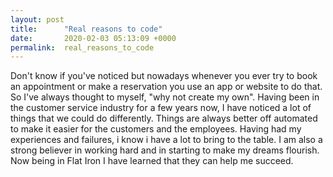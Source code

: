 ```yaml
---
layout: post
title:      "Real reasons to code"
date:       2020-02-03 05:13:09 +0000
permalink:  real_reasons_to_code
---
```


 Don't know if you've noticed but nowadays whenever you ever try to book an appointment or make a reservation you use an app or website to do that.  So I've always thought to myself, "why not create my own". Having been in the customer service industry for a few years now, I have noticed a lot of things that we could do differently. Things are always better off automated to make it easier for the customers and the employees. Having had my experiences and failures, i know i have a lot to bring to the table. I am also a strong believer in working hard and in starting to make my dreams flourish. Now being in Flat Iron I have learned that they can help me succeed. 
